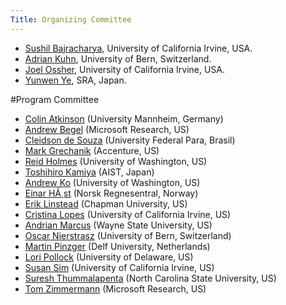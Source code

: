 ```yaml
---
Title: Organizing Committee
---
```



- [Sushil Bajracharya](http://www.ics.uci.edu/~sbajrach), University of California Irvine, USA.
-  [Adrian Kuhn](%base_url%/wiki/alumni/adriankuhn), University of Bern, Switzerland.
-  [Joel Ossher](http://www.ics.uci.edu/~jossher/), University of California Irvine, USA.
- [Yunwen Ye](http://www.sra.co.jp/people/ye), SRA, Japan. 

#Program Committee


-  [Colin Atkinson](http://swt.informatik.uni-mannheim.de/group/colin_atkinson/index.html) (University Mannheim, Germany)
-  [Andrew Begel](http://research.microsoft.com/~abegel/) (Microsoft Research, US)
-  [Cleidson de Souza](http://www.ufpa.br/cdesouza) (University Federal Para, Brasil)
-  [Mark Grechanik](http://www.cs.uic.edu/~drmark/) (Accenture, US)
-  [Reid Holmes](http://pages.cpsc.ucalgary.ca/~rtholmes/) (University of Washington, US)
-  [Toshihiro Kamiya](http://sel.ist.osaka-u.ac.jp/~kamiya/) (AIST, Japan)
-  [Andrew Ko](http://faculty.washington.edu/ajko/) (University of Washington, US)
-  [Einar HÃ¸st](http://www.nr.no/~einarwh/) (Norsk Regnesentral, Norway) 
-  [Erik Linstead](http://www1.chapman.edu/~linstead/) (Chapman University, US)
-  [Cristina Lopes](http://www.ics.uci.edu/~lopes/) (University of California Irvine, US)
-  [Andrian Marcus](http://www.cs.wayne.edu/~amarcus/) (Wayne State University, US)
-  [Oscar Nierstrasz](%base_url%/staff/oscar) (University of Bern, Switzerland)
-  [Martin Pinzger](http://swerl.tudelft.nl/bin/view/MartinPinzger/WebHome) (Delf University, Netherlands)
-  [Lori Pollock](http://www.cis.udel.edu/~pollock/) (University of Delaware, US)
-  [Susan Sim](http://www.ics.uci.edu/~ses/) (University of California Irvine, US)
-  [Suresh Thummalapenta](http://www4.ncsu.edu/~sthumma/) (North Carolina State University, US)
-  [Tom Zimmermann](http://thomas-zimmermann.com) (Microsoft Research, US)
